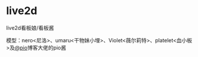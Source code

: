 # live2d
live2d看板娘/看板酱

  模型：nero<尼洛>、umaru<干物妹小埋>、Violet<薇尔莉特>、platelet<血小板>及[@pio](https://paugram.com/coding/add-poster-girl-with-plugin.html)博客大佬的pio酱

